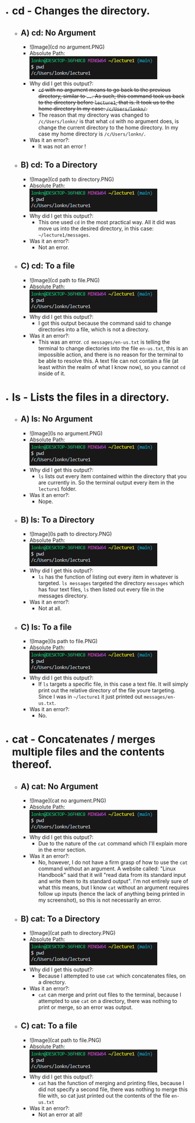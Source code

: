 * # cd - Changes the directory.
  * ## A) cd: No Argument
    * ![Image](cd no argument.PNG)
    * Absolute Path: ![Image](absolutepath.PNG)
    * Why did I get this output?:
      * ~~`cd` with no argument means to go back to the previous directory, similar to `..`. As such, this command took us back to the directory before `lecture1`, that is. It took us to the home directory In my case: `/c/Users/lonkn/`.~~
      * The reason that my directory was changed to `/c/Users/lonkn/` is that what `cd` with no argument does, is change the current directory to the home directory. In my case my home directory is `/c/Users/lonkn/`.
    * Was it an error?:
      * It was not an error !
  * ## B) cd: To a Directory
    * ![Image](cd path to directory.PNG)
    * Absolute Path: ![Image](absolutepath.PNG)
    * Why did I get this output?:
      * This one used `cd` in the most practical way. All it did was move us into the desired directory, in this case: `~/lecture1/messages`.
    * Was it an error?:
      * Not an error.
  * ## C) cd: To a file
    * ![Image](cd path to file.PNG)
    * Absolute Path: ![Image](absolutepath.PNG)
    * Why did I get this output?:
      * I got this output because the command said to change directories into a file, which is not a directory.
    * Was it an error?:
      * This was an error. `cd messages/en-us.txt` is telling the terminal to change diectories into the file `en-us.txt`, this is an impossible action, and there is no reason for the terminal to be able to resolve this. A text file can not contain a file (at least within the realm of what I know now), so you cannot `cd` inside of it. 

* # ls - Lists the files in a directory.
  * ## A) ls: No Argument
    * ![Image](ls no argument.PNG) 
    * Absolute Path: ![Image](absolutepath.PNG)
    * Why did I get this output?:
      *  `ls` lists out every item contained within the directory that you are currently in. So the terminal output every item in the `lecture1` folder. 
    * Was it an error?:
      * Nope. 
  * ## B) ls: To a Directory
    * ![Image](ls path to directory.PNG) 
    * Absolute Path: ![Image](absolutepath.PNG)
    * Why did I get this output?:
      * `ls` has the function of listing out every item in whatever is targeted. `ls messages` targeted the directory `messages` which has four text files, `ls` then listed out every file in the messages directory.  
    * Was it an error?:
      * Not at all. 
  * ## C) ls: To a file
    * ![Image](ls path to file.PNG) 
    * Absolute Path: ![Image](absolutepath.PNG)
    * Why did I get this output?:
      * If `ls` targets a specific file, in this case a text file. It will simply print out the relative directory of the file youre targeting. Since I was in `~/lecture1` it just printed out `messages/en-us.txt`. 
    * Was it an error?:
      * No.

* # cat - Concatenates / merges multiple files and the contents thereof.
  * ## A) cat: No Argument
    * ![Image](cat no argument.PNG) 
    * Absolute Path: ![Image](absolutepath.PNG)
    * Why did I get this output?:
      * Due to the nature of the `cat` command which I'll explain more in the error section. 
    * Was it an error?:
      * No, however, I do not have a firm grasp of how to use the `cat` command without an argument. A website called: "Linux Handbook" said that it will "read data from its standard input and write them to its standard output". I'm not entirely sure of what this means, but I know `cat` without an argument requires follow up inputs (hence the lack of anything being printed in my screenshot), so this is not necessarily an error. 
  * ## B) cat: To a Directory
    * ![Image](cat path to directory.PNG) 
    * Absolute Path: ![Image](absolutepath.PNG)
    * Why did I get this output?:
      * Because I attempted to use `cat` which concatenates files, on a directory. 
    * Was it an error?:
      * `cat` can merge and print out files to the terminal, because I attempted to use `cat` on a directory, there was nothing to print or merge, so an error was output. 
  * ## C) cat: To a file
    * ![Image](cat path to file.PNG) 
    * Absolute Path: ![Image](absolutepath.PNG)
    * Why did I get this output?:
      * `cat` has the function of merging and printing files, because I did not specify a second file, there was nothing to merge this file with, so cat just printed out the contents of the file `en-us.txt`
    * Was it an error?:
      * Not an error at all!
